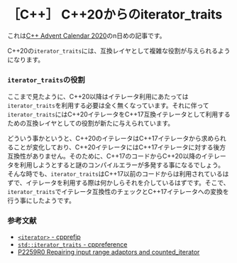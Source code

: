 # ［C++］ C++20からのiterator_traits

これは[C++ Advent Calendar 2020](https://qiita.com/advent-calendar/2020/cxx)のn日めの記事です。

C++20の`iterator_traits`には、互換レイヤとして複雑な役割が与えられるようになります。

### `iterator_traits`の役割

ここまで見たように、C++20以降はイテレータ利用にあたっては`iterator_traits`を利用する必要は全く無くなっています。それに伴って`iterator_traits`にはC++20イテレータをC++17互換イテレータとして利用するための互換レイヤとしての役割が新たに与えられています。

どういう事かというと、C++20のイテレータはC++17イテレータから求められることが変化しており、C++20イテレータにはC++17イテレータに対する後方互換性がありません。そのために、C++17のコードからC++20以降のイテレータを利用しようとすると謎のコンパイルエラーが多発する事になるでしょう。
そんな時でも、`iterator_traits`はC++17以前のコードからは利用されているはずで、イテレータを利用する際は何かしらそれを介しているはずです。そこで、`iterator_traits`でイテレータ互換性のチェックとC++17イテレータへの変換を行う事にしたようです。




### 参考文献

- [`<iterator>` - cpprefjp](https://cpprefjp.github.io/reference/iterator.html)
- [`std::iterator_traits` - cppreference](https://en.cppreference.com/w/cpp/iterator/iterator_traits)
- [P2259R0 Repairing input range adaptors and counted_iterator](http://www.open-std.org/jtc1/sc22/wg21/docs/papers/2020/p2259r0.html)